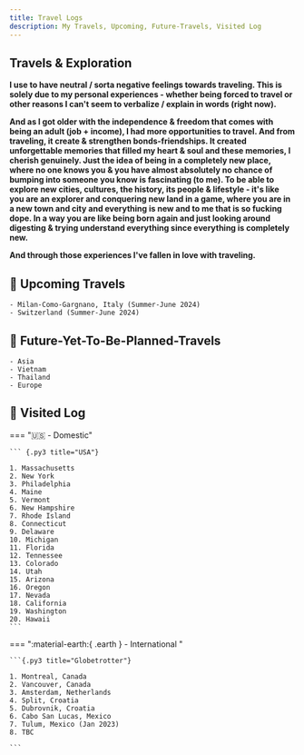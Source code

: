 ```yaml
---
title: Travel Logs
description: My Travels, Upcoming, Future-Travels, Visited Log
---
```


## Travels & Exploration

**I use to have neutral / sorta negative feelings towards traveling. This is solely due to my personal experiences - whether being forced to travel or other reasons I can't seem to verbalize / explain in words (right now).**

**And as I got older with the independence & freedom that comes with being an adult (job + income), I had more opportunities to travel. And from traveling, it create & strengthen bonds-friendships. It created unforgettable memories that filled my heart & soul and these memories, I cherish genuinely. Just the idea of being in a completely new place, where no one knows you & you have almost absolutely no chance of bumping into someone you know is fascinating (to me). To be able to explore new cities, cultures, the history, its people & lifestyle - it's like you are an explorer and conquering new land in a game, where you are in a new town and city and everything is new and to me that is so fucking dope. In a way you are like being born again and just looking around digesting & trying understand everything since everything is completely new.**

**And through those experiences I've fallen in love with traveling.**


## 🧳 Upcoming Travels

``` {.py3 title="Incoming"}
- Milan-Como-Gargnano, Italy (Summer-June 2024)
- Switzerland (Summer-June 2024)
```

## 🧭 Future-Yet-To-Be-Planned-Travels

``` {.py3 title="Goals"}
- Asia 
- Vietnam
- Thailand
- Europe
```

## 🛬 Visited Log

=== ":us: - Domestic" 

    ``` {.py3 title="USA"}

    1. Massachusetts
    2. New York
    3. Philadelphia
    4. Maine
    5. Vermont
    6. New Hampshire
    7. Rhode Island
    8. Connecticut
    9. Delaware
    10. Michigan
    11. Florida
    12. Tennessee
    13. Colorado
    14. Utah
    15. Arizona
    16. Oregon
    17. Nevada
    18. California
    19. Washington
    20. Hawaii
    ```

=== ":material-earth:{ .earth } - International "

    ```{.py3 title="Globetrotter"}

    1. Montreal, Canada
    2. Vancouver, Canada
    3. Amsterdam, Netherlands
    4. Split, Croatia
    5. Dubrovnik, Croatia
    6. Cabo San Lucas, Mexico
    7. Tulum, Mexico (Jan 2023)
    8. TBC
   
    ```

